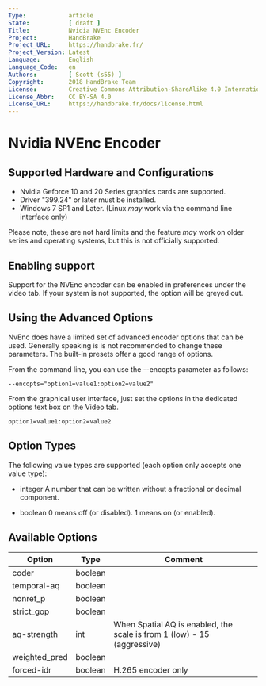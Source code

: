 ```yaml
---
Type:            article
State:           [ draft ]
Title:           Nvidia NVEnc Encoder
Project:         HandBrake
Project_URL:     https://handbrake.fr/
Project_Version: Latest
Language:        English
Language_Code:   en
Authors:         [ Scott (s55) ]
Copyright:       2018 HandBrake Team
License:         Creative Commons Attribution-ShareAlike 4.0 International
License_Abbr:    CC BY-SA 4.0
License_URL:     https://handbrake.fr/docs/license.html
---
```


Nvidia NVEnc Encoder
==========================

Supported Hardware and Configurations 
--------------
- Nvidia Geforce 10 and 20 Series graphics cards are supported. 
- Driver "399.24" or later must be installed. 
- Windows 7 SP1 and Later. (Linux *may* work via the command line interface only)


Please note, these are not hard limits and the feature *may* work on older series and operating systems, but this is not officially supported.

Enabling support
--------------
Support for the NVEnc encoder can be enabled in preferences under the video tab. If your system is not supported, the option will be greyed out.


Using the Advanced Options
--------------
NvEnc does have a limited set of advanced encoder options that can be used.  Generally speaking is is not recommended to change these parameters. The built-in presets offer a good range of options.

From the command line, you can use the --encopts parameter as follows:

    --encopts="option1=value1:option2=value2"


From the graphical user interface, just set the options in the dedicated options text box on the Video tab.

    option1=value1:option2=value2

Option Types
--------------
The following value types are supported (each option only accepts one value type):

- integer
  A number that can be written without a fractional or decimal component.

- boolean
  0 means off (or disabled).
  1 means on (or enabled).

  
Available Options
--------------

| Option           | Type        | Comment                                                                        |
|------------------|-------------|------------------------------------------------------------------------------- |
| coder            | boolean     |                                                                                |
| temporal-aq      | boolean     |                                                                                |
| nonref_p         | boolean     |                                                                                |
| strict_gop       | boolean     |                                                                                |
| aq-strength      | int         | When Spatial AQ is enabled, the scale is from 1 (low) - 15 (aggressive)        |
| weighted_pred    | boolean     |                                                                                |
| forced-idr       | boolean     | H.265 encoder only                                                             |


